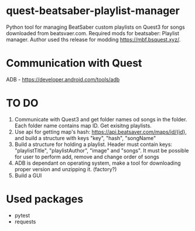 # quest-beatsaber-playlist-manager
 Python tool for managing BeatSaber custom playlists on Quest3 for songs downloaded from beatsvaer.com.
 Required mods for beatsaber: Playlist manager.
 Author used ths release for modding https://mbf.bsquest.xyz/.
 
# Communication with Quest
 ADB - https://developer.android.com/tools/adb

# TO DO
 1. Communicate with Quest3 and get folder names od songs in the folder. Each folder name contains map ID. Get exisitng playlists.
 2. Use api for getting map's hash: https://api.beatsaver.com/maps/id/{id}, and build a structure with keys "key", "hash", "songName"
 3. Build a structure for holding a playlist. Header must contain keys: "playlistTitle", "playlistAuthor", "image" and "songs". It must be possible for user to perform add, remove and change order of songs
 4. ADB is dependant on operating system, make a tool for downloading proper version and unzipping it. (factory?)
 5. Build a GUI
 
 # Used packages
 - pytest
 - requests
 
 